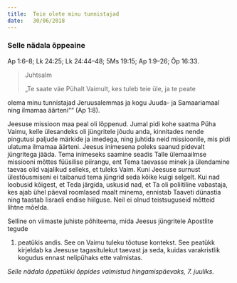 ```yaml
---
title:  Teie olete minu tunnistajad
date:   30/06/2018
---
```


### Selle nädala õppeaine
Ap 1:6–8; Lk 24:25; Lk 24:44–48; 5Ms 19:15; Ap 1:9–26;
Õp 16:33.

> <p>Juhtsalm</p>
> „Te saate väe Pühalt Vaimult, kes tuleb teie üle, ja te peate
olema minu tunnistajad Jeruusalemmas ja kogu Juuda- ja Samaariamaal
ning ilmamaa äärteni““ (Ap 1:8).

Jeesuse missioon maa peal oli lõppenud. Jumal pidi kohe saatma Püha Vaimu,
kelle ülesandeks oli jüngritele jõudu anda, kinnitades nende pingutusi paljude
märkide ja imedega, ning juhtida neid missioonile, mis pidi ulatuma ilmamaa
äärteni. Jeesus inimesena poleks saanud pidevalt jüngritega jääda. Tema inimeseks
saamine seadis Talle ülemaailmse missiooni mõttes füüsilise piirangu, ent
Tema taevasse minek ja ülendamine taevas olid vajalikud selleks, et tuleks Vaim.
Kuni Jeesuse surnust ülestõusmiseni ei taibanud tema jüngrid seda kõike kuigi
selgelt. Kui nad loobusid kõigest, et Teda järgida, uskusid nad, et Ta oli poliitiline
vabastaja, kes ajab ühel päeval roomlased maalt minema, ennistab Taaveti
dünastia ning taastab Iisraeli endise hiilguse. Neil ei olnud teistsuguseid mõtteid
lihtne mõelda.

Selline on viimaste juhiste põhiteema, mida Jeesus jüngritele Apostlite tegude
1. peatükis andis. See on Vaimu tuleku tõotuse kontekst. See peatükk kirjeldab
ka Jeesuse tagasitulekut taevast ja seda, kuidas varakristlik kogudus ennast nelipühaks
ette valmistas.

_Selle nädala õppetükki õppides valmistud hingamispäevaks, 7. juuliks._

